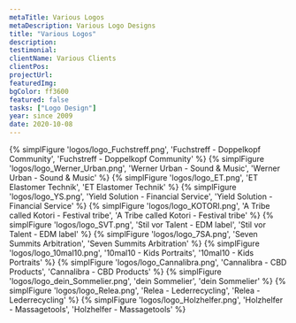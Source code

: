 ```yaml
---
metaTitle: Various Logos
metaDescription: Various Logo Designs
title: "Various Logos"
description:
testimonial: 
clientName: Various Clients
clientPos: 
projectUrl: 
featuredImg:
bgColor: ff3600
featured: false
tasks: ["Logo Design"]
year: since 2009
date: 2020-10-08
---
```



<div class="grid grid-cols-2 md:grid-cols-3 gap-8">
{% simplFigure 'logos/logo_Fuchstreff.png', 'Fuchstreff - Doppelkopf Community', 'Fuchstreff - Doppelkopf Community' %}
{% simplFigure 'logos/logo_Werner_Urban.png', 'Werner Urban - Sound & Music', 'Werner Urban - Sound & Music' %}
{% simplFigure 'logos/logo_ET.png', 'ET Elastomer Technik', 'ET Elastomer Technik' %}
{% simplFigure 'logos/logo_YS.png', 'Yield Solution - Financial Service', 'Yield Solution - Financial Service' %}
{% simplFigure 'logos/logo_KOTORI.png', 'A Tribe called Kotori - Festival tribe', 'A Tribe called Kotori - Festival tribe' %}
{% simplFigure 'logos/logo_SVT.png', 'Stil vor Talent - EDM label', 'Stil vor Talent - EDM label' %}
{% simplFigure 'logos/logo_7SA.png', 'Seven Summits Arbitration', 'Seven Summits Arbitration' %}
{% simplFigure 'logos/logo_10mal10.png', '10mal10 - Kids Portraits', '10mal10 - Kids Portraits' %}
{% simplFigure 'logos/logo_Cannalibra.png', 'Cannalibra - CBD Products', 'Cannalibra - CBD Products' %}
{% simplFigure 'logos/logo_dein_Sommelier.png', 'dein Sommelier', 'dein Sommelier' %}
{% simplFigure 'logos/logo_Relea.png', 'Relea - Lederrecycling', 'Relea - Lederrecycling' %}
{% simplFigure 'logos/logo_Holzhelfer.png', 'Holzhelfer - Massagetools', 'Holzhelfer - Massagetools' %}
</div>


